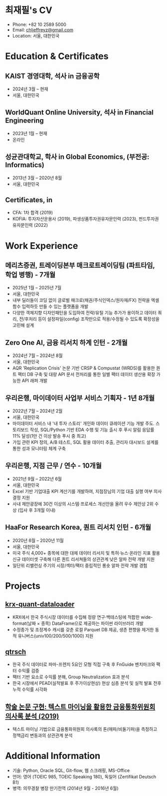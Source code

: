 # 최재필's CV

- Phone: +82 10 2589 5000
- Email: [chljeffreyz@gmail.com](mailto:chljeffreyz@gmail.com)
- Location: 서울, 대한민국


# Education & Certificates

## KAIST 경영대학, 석사 in 금융공학

- 2024년 3월 – 현재
- 서울, 대한민국

## WorldQuant Online University, 석사 in Financial Engineering

- 2023년 1월 – 현재
- 온라인

## 성균관대학교, 학사 in Global Economics, (부전공: Informatics)

- 2013년 3월 – 2020년 8월
- 서울, 대한민국

## Certificates,   in  

- CFA: 1차 합격 (2019)
- KOFIA: 투자자산운용사 (2019), 파생상품투자권유자문인력 (2023), 펀드투자권유자문인력 (2022)

# Work Experience

## 메리츠증권, 트레이딩본부 매크로트레이딩팀 (파트타임, 학업 병행) - 7개월

- 2025년 1월 – 2025년 7월
- 서울, 대한민국
- 내부 딜러들이 코딩 없이 글로벌 매크로(채권/주식인덱스/원자재/FX) 전략을 엑셀 함수 입력하듯 만들 수 있는 플랫폼을 개발
- 다양한 객체지향 디자인패턴을 도입하여 전략/유틸 기능 추가가 용이하고 데이터 쿼리, 전/후처리 등이 설정파일(config) 조작만으로 적용/수정될 수 있도록 확장성을 고민해 설계

## Zero One AI, 금융 리서치 하계 인턴 - 2개월

- 2024년 7월 – 2024년 8월
- 서울, 대한민국
- AQR 'Replication Crisis' 논문 기반 CRSP & Compustat (WRDS)를 활용한 퀀트 팩터 DB 구축 및 대량 API 문서 전처리를 통한 일별 팩터 데이터 생산용 확장 가능한 API 래퍼 개발

## 우리은행, 마이데이터 사업부 서비스 기획자 - 1년 8개월

- 2022년 7월 – 2024년 2월
- 서울, 대한민국
- 마이데이터 서비스 내 '내 투자 스토리' 개인화 데이터 큐레이션 기능 개발 주도. 스토리보드 작성, SQL/Python 기반 EDA 수행 및 기능 출시 후 푸시 알림 응답률 11% 달성(1만 건 이상 발송 푸시 중 최고)
- 가입 관련 KPI 정의, A/B 테스트, SQL 활용 데이터 추출, 관리자 대시보드 설계를 통한 성과 모니터링 체계 구축

## 우리은행, 지점 근무 / 연수 - 10개월

- 2021년 9월 – 2022년 6월
- 서울, 대한민국
- Excel 기반 기업대출 KPI 계산기를 개발하여, 지점장님의 기업 대출 실행 여부 의사결정 지원
- 사내 제안광장에 30건 이상의 시스템·프로세스 개선안을 올려 우수 제안상 2위 수상 (입사 후 3개월 이내)

## HaaFor Research Korea, 퀀트 리서치 인턴 - 6개월

- 2020년 6월 – 2020년 11월
- 서울, 대한민국
- 미국 주식 4,000+ 종목에 대한 대체 데이터 리서치 및 특허·뉴스·온라인 지표 활용 신규 데이터셋 구축해 다른 퀀트 리서쳐들의 상관관계 낮은 알파 전략 개발 지원
- 일단위 리밸런싱 주기의 시장/섹터/팩터 중립적인 롱숏 알파 전략 개발 경험

# Projects

## [krx-quant-dataloader](https://github.com/jaepil-choi/krx-quant-dataloader)

- KRX에서 한국 주식시장 데이터를 수집해 정량 연구·백테스팅에 적합한 wide-format(날짜 × 종목) DataFrame으로 제공하는 파이썬 라이브러리 개발
- 수정종가 및 조정계수 캐시를 갖춘 로컬 Parquet DB 제공, 생존 편향을 제거한 동적 유니버스(univ100/200/500/1000) 지원

## [qtrsch](https://www.placeholder.com/projects/2)

- 한국 주식 데이터로 파마-프렌치 5요인 모형 직접 구축 후 FnGuide 벤치마크와 팩터 수익률 검증
- 팩터 기반 요소로 수익률 분해, Group Neutralization 효과 분석
- 한국 시장에서 PEAD(실적발표 후 주가이상현상) 현상 심층 분석 및 실적 발표 전후 누적 수익률 시각화

## [학술 논문 구현: 텍스트 마이닝을 활용한 금융통화위원회 의사록 분석 (2019)](https://www.placeholder.com/projects/3)

- 텍스트 마이닝 기법으로 금융통화위원회 의사록의 톤(매파/비둘기파)을 측정하고 정책금리 변동과의 상관관계 분석

# Additional Information

- 기술: Python, Oracle SQL, Git-flow, 웹 스크래핑, MS-Office
- 언어: 영어 (TOEIC 985, TOEIC Speaking 180), 독일어 (Zertifikat Deutsch B1)
- 병역: 의무경찰 병장 만기전역 (2014년 9월 - 2016년 6월)
